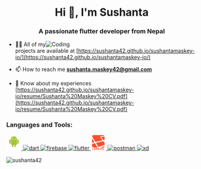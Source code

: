 <h1 align="center">Hi 👋, I'm Sushanta</h1>
<h3 align="center">A passionate flutter developer from Nepal</h3>
<img align="right" alt="Coding" width="400" src="https://img.freepik.com/free-vector/usability-testing-concept-illustration_114360-1571.jpg?t=st=1714495442~exp=1714499042~hmac=a26d985a4f35c73b99f453e4bad33fa31403dcc0a1994e2c1941073e983eddc2&w=740">

- 👨‍💻 All of my projects are available at [https://sushanta42.github.io/sushantamaskey-io/](https://sushanta42.github.io/sushantamaskey-io/)

- 📫 How to reach me **sushanta.maskey42@gmail.com**

- 📄 Know about my experiences [https://sushanta42.github.io/sushantamaskey-io/resume/Sushanta%20Maskey%20CV.pdf](https://sushanta42.github.io/sushantamaskey-io/resume/Sushanta%20Maskey%20CV.pdf)

<p align="left">
</p>

<h3 align="left">Languages and Tools:</h3>
<p align="left"> <a href="https://developer.android.com" target="_blank" rel="noreferrer"> <img src="https://raw.githubusercontent.com/devicons/devicon/master/icons/android/android-original-wordmark.svg" alt="android" width="40" height="40"/> </a> <a href="https://dart.dev" target="_blank" rel="noreferrer"> <img src="https://www.vectorlogo.zone/logos/dartlang/dartlang-icon.svg" alt="dart" width="40" height="40"/> </a> <a href="https://firebase.google.com/" target="_blank" rel="noreferrer"> <img src="https://www.vectorlogo.zone/logos/firebase/firebase-icon.svg" alt="firebase" width="40" height="40"/> </a> <a href="https://flutter.dev" target="_blank" rel="noreferrer"> <img src="https://www.vectorlogo.zone/logos/flutterio/flutterio-icon.svg" alt="flutter" width="40" height="40"/> </a> <a href="https://laravel.com/" target="_blank" rel="noreferrer"> <img src="https://raw.githubusercontent.com/devicons/devicon/master/icons/laravel/laravel-plain-wordmark.svg" alt="laravel" width="40" height="40"/> </a> <a href="https://postman.com" target="_blank" rel="noreferrer"> <img src="https://www.vectorlogo.zone/logos/getpostman/getpostman-icon.svg" alt="postman" width="40" height="40"/> </a> <a href="https://www.adobe.com/products/xd.html" target="_blank" rel="noreferrer"> <img src="https://cdn.worldvectorlogo.com/logos/adobe-xd.svg" alt="xd" width="40" height="40"/> </a> </p>

<p><img align="center" src="https://github-readme-stats.vercel.app/api/top-langs?username=sushanta42&show_icons=true&locale=en&layout=compact" alt="sushanta42" /></p>
